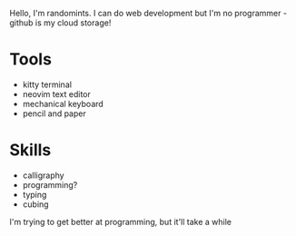 

Hello, I'm randomints. I can do web development but I'm no programmer - github is my cloud storage!

# Tools
- kitty terminal
- neovim text editor
- mechanical keyboard
- pencil and paper

# Skills
- calligraphy
- programming?
- typing
- cubing

I'm trying to get better at programming, but it'll take a while
